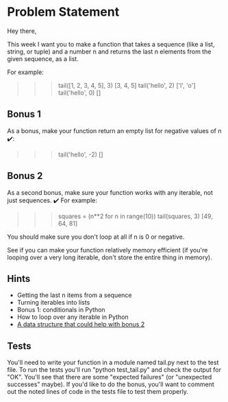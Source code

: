 # Problem Statement

Hey there,

This week I want you to make a function that takes a sequence (like a list, string, or tuple) and a number n and returns the last n elements from the given sequence, as a list.

For example:

>>> tail([1, 2, 3, 4, 5], 3)
[3, 4, 5]
>>> tail('hello', 2)
['l', 'o']
>>> tail('hello', 0)
[]

## Bonus 1

As a bonus, make your function return an empty list for negative values of n ✔️:

>>> tail('hello', -2)
[]

## Bonus 2

As a second bonus, make sure your function works with any iterable, not just sequences. ✔️ For example:

>>> squares = (n**2 for n in range(10))
>>> tail(squares, 3)
[49, 64, 81]

You should make sure you don't loop at all if n is 0 or negative.

See if you can make your function relatively memory efficient (if you're looping over a very long iterable, don't store the entire thing in memory).

## Hints

- Getting the last n items from a sequence
- Turning iterables into lists
- Bonus 1: conditionals in Python
- How to loop over any iterable in Python
- [A data structure that could help with bonus 2](https://pymotw.com/3/collections/deque.html#constraining-the-queue-size)

## Tests

You'll need to write your function in a module named tail.py next to the test file. To run the tests you'll run "python test_tail.py" and check the output for "OK". You'll see that there are some "expected failures" (or "unexpected successes" maybe). If you'd like to do the bonus, you'll want to comment out the noted lines of code in the tests file to test them properly.
